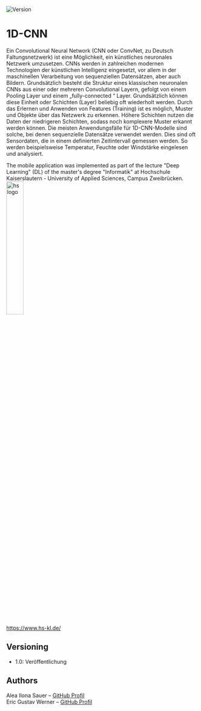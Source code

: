 <!-- Markdown link & img dfn's -->
[version-image]: https://img.shields.io/badge/Version-1.0-blue.svg

<!-- shields -->
![Version][version-image]

# 1D-CNN
Ein Convolutional Neural Network (CNN oder ConvNet, zu Deutsch Faltungsnetzwerk) ist eine Möglichkeit,
ein künstliches neuronales Netzwerk umzusetzen. CNNs werden in zahlreichen modernen Technologien der
künstlichen Intelligenz eingesetzt, vor allem in der maschinellen Verarbeitung von sequenziellen Datensätzen,
aber auch Bildern. Grundsätzlich besteht die Struktur eines klassischen neuronalen CNNs aus einer
oder mehreren Convolutional Layern, gefolgt von einem Pooling Layer und einem „fully-connected “ Layer.
Grundsätzlich können diese Einheit oder Schichten (Layer) beliebig oft wiederholt werden. Durch das Erlernen
und Anwenden von Features (Training) ist es möglich, Muster und Objekte über das Netzwerk zu
erkennen. Höhere Schichten nutzen die Daten der niedrigeren Schichten, sodass noch komplexere Muster
erkannt werden können. Die meisten Anwendungsfälle für 1D-CNN-Modelle sind solche, bei denen sequenzielle
Datensätze verwendet werden. Dies sind oft Sensordaten, die in einem definierten Zeitintervall gemessen
werden. So werden beispielsweise Temperatur, Feuchte oder Windstärke eingelesen und analysiert.


The mobile application was implemented as part of the lecture "Deep Learning" (DL) of the master's degree "Informatik" at Hochschule Kaiserslautern - University of Applied Sciences, Campus Zweibrücken.<br>
<img src="https://user-images.githubusercontent.com/24352711/60571868-a1554d00-9d74-11e9-9756-7f3cd473cdfe.png" alt="hs logo" width="30%"/><br>
https://www.hs-kl.de/

## Versioning
* 1.0: Veröffentlichung
## Authors
   Alea Ilona Sauer – [GitHub Profil](https://github.com/saalea)<br/>
   Eric Gustav Werner – [GitHub Profil](https://github.com/Gruschtel)
